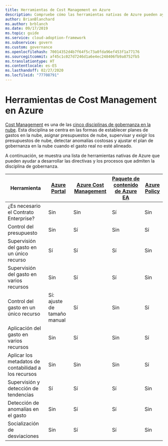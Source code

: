 ```yaml
---
title: Herramientas de Cost Management en Azure
description: Compruebe cómo las herramientas nativas de Azure pueden ayudarle a consolidar directivas y procesos que respalden la materia de gobernanza de administración de costos.
author: BrianBlanchard
ms.author: brblanch
ms.date: 09/17/2019
ms.topic: guide
ms.service: cloud-adoption-framework
ms.subservice: govern
ms.custom: governance
ms.openlocfilehash: 70014352d4b7f64f5c73a0fda96ef453f1a77176
ms.sourcegitcommit: af45c1c027d7246d1a6e4ec248406fb9a8752fb5
ms.translationtype: HT
ms.contentlocale: es-ES
ms.lasthandoff: 02/27/2020
ms.locfileid: "77708791"
---
```

# <a name="cost-management-tools-in-azure"></a>Herramientas de Cost Management en Azure

[Cost Management](./index.md) es una de las [cinco disciplinas de gobernanza en la nube](../governance-disciplines.md). Esta disciplina se centra en las formas de establecer planes de gastos en la nube, asignar presupuestos de nube, supervisar y exigir los presupuestos de nube, detectar anomalías costosas y ajustar el plan de gobernanza en la nube cuando el gasto real no esté alineado.

A continuación, se muestra una lista de herramientas nativas de Azure que pueden ayudar a desarrollar las directivas y los procesos que admiten la disciplina de gobernanza.

| Herramienta | [Azure Portal](https://azure.microsoft.com/features/azure-portal)  | [Azure Cost Management](https://docs.microsoft.com/azure/cost-management/overview-cost-mgt)  | [Paquete de contenido de Azure EA](https://docs.microsoft.com/power-bi/service-connect-to-azure-enterprise)  | [Azure Policy](https://docs.microsoft.com/azure/governance/policy/overview) |
|---------|---------|---------|---------|---------|
|¿Es necesario el Contrato Enterprise?     | Sin         | Sin         | Sí         | Sin         |
|Control del presupuesto     | Sin         | Sí         | Sin         | Sí         |
|Supervisión del gasto en un único recurso    | Sí         | Sí         | Sí         | Sin         |
|Supervisión del gasto en varios recursos    | Sin         | Sí        | Sí         | Sin         |
|Control del gasto en un único recurso     | Sí: ajuste de tamaño manual         | Sí         | Sin         | Sí         |
|Aplicación del gasto en varios recursos    | Sin         | Sí         | Sin         | Sí         |
|Aplicar los metadatos de contabilidad a los recursos    | Sin         | Sin         | Sin         | Sí         |
|Supervisión y detección de tendencias     | Sí          | Sí        | Sí         | Sin         |
|Detección de anomalías en el gasto     | Sin         | Sí        | Sí         | Sin        |
|Socialización de desviaciones     | Sin        | Sí        | Sí        | Sin        |
